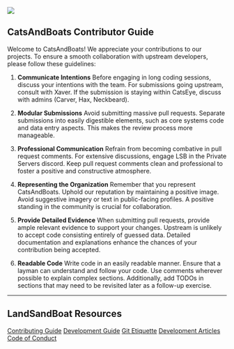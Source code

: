 ![](https://www.catseyexi.com/images/NewLogo.png)

## CatsAndBoats Contributor Guide

Welcome to CatsAndBoats! We appreciate your contributions to our projects. To ensure a smooth collaboration with upstream developers, please follow these guidelines:

1. **Communicate Intentions**
Before engaging in long coding sessions, discuss your intentions with the team. For submissions going upstream, consult with Xaver. If the submission is staying within CatsEye, discuss with admins (Carver, Hax, Neckbeard).

2. **Modular Submissions**
Avoid submitting massive pull requests. Separate submissions into easily digestible elements, such as core systems code and data entry aspects. This makes the review process more manageable.

3. **Professional Communication**
Refrain from becoming combative in pull request comments. For extensive discussions, engage LSB in the Private Servers discord. Keep pull request comments clean and professional to foster a positive and constructive atmosphere.

4. **Representing the Organization**
Remember that you represent CatsAndBoats. Uphold our reputation by maintaining a positive image. Avoid suggestive imagery or text in public-facing profiles. A positive standing in the community is crucial for collaboration.

5. **Provide Detailed Evidence**
When submitting pull requests, provide ample relevant evidence to support your changes. Upstream is unlikely to accept code consisting entirely of guessed data. Detailed documentation and explanations enhance the chances of your contribution being accepted.

6. **Readable Code**
Write code in an easily readable manner. Ensure that a layman can understand and follow your code. Use comments wherever possible to explain complex sections. Additionally, add TODOs in sections that may need to be revisited later as a follow-up exercise.


------------



## LandSandBoat Resources
[Contributing Guide](https://github.com/LandSandBoat/server/blob/base/CONTRIBUTING.md)
[Development Guide](https://github.com/LandSandBoat/server/wiki/Development-Guide)
[Git Etiquette](https://github.com/LandSandBoat/server/wiki/Development-Guide-Git)
[Development Articles](https://github.com/LandSandBoat/server/wiki/Development)
[Code of Conduct](https://github.com/LandSandBoat/server/blob/base/CODE_OF_CONDUCT.md)
